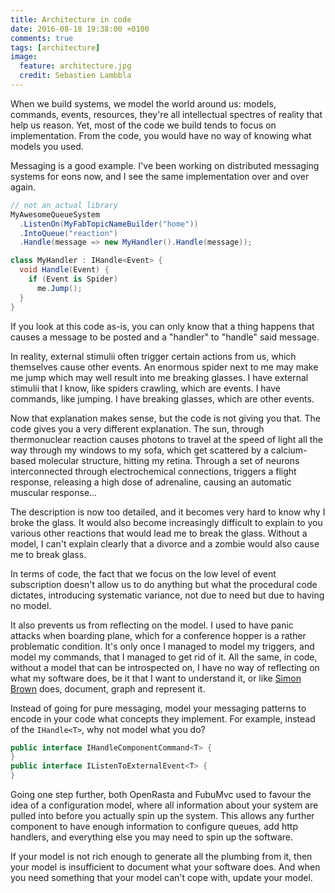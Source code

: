 ```yaml
---
title: Architecture in code
date: 2016-08-18 19:38:00 +0100
comments: true
tags: [architecture]
image:
  feature: architecture.jpg
  credit: Sebastien Lambbla
---
```


When we build systems, we model the world around us: models, commands, events,
resources, they're all intellectual spectres of reality that help us reason. 
Yet, most of the code we build tends to focus on implementation. From the code,
you would have no way of knowing what models you used.

Messaging is a good example. I've been working on distributed messaging systems
for eons now, and I see the same implementation over and over again.

```csharp
// not an actual library
MyAwesomeQueueSystem
  .ListenOn(MyFabTopicNameBuilder("home"))
  .IntoQueue("reaction")
  .Handle(message => new MyHandler().Handle(message));

class MyHandler : IHandle<Event> {
  void Handle(Event) {
    if (Event is Spider)
      me.Jump();
  }
}
```

If you look at this code as-is, you can only know that a thing happens that
causes a message to be posted and a "handler" to "handle" said message.

In reality, external stimulii often trigger certain actions from us, which 
themselves cause other events. An enormous spider next to me may make me jump
which may well result into me breaking glasses. I have external stimulii that
I know, like spiders crawling, which are events. I have commands, like jumping. I have breaking
glasses, which are other events.

Now that explanation makes sense, but the code is not giving you that. The code
gives you a very different explanation. The sun, through thermonuclear reaction
causes photons to travel at the speed of light all the way through my windows to
my sofa, which get scattered by a calcium-based molecular structure, hitting my
retina. Through a set of neurons interconnected through electrochemical
 connections, triggers a flight response, releasing a high dose
of adrenaline, causing an automatic muscular response...

The description is now too detailed, and it becomes very hard to know why I
broke the glass. It would also become increasingly difficult to explain to you
various other reactions that would lead me to break the glass. Without a model,
I can't explain clearly that a divorce and a zombie would also cause me to break
glass.

In terms of code, the fact that we focus on the low level of event subscription
doesn't allow us to do anything but what the procedural code dictates,
introducing systematic variance, not due to need but due to having no model.

It also prevents us from reflecting on the model. I used to have panic attacks
when boarding plane, which for a conference hopper is a rather problematic
condition. It's only once I managed to model my triggers, and model my commands,
that I managed to get rid of it. All the same, in code, without a model that
can be introspected on, I have no way of reflecting on what my software does, 
be it that I want to understand it, or like [Simon Brown][simonbrown] does,
document, graph and represent it.

Instead of going for pure messaging, model your messaging patterns to encode
in your code what concepts they implement. For example, instead of the 
`IHandle<T>`, why not model what you do?

```csharp
public interface IHandleComponentCommand<T> {
}
public interface IListenToExternalEvent<T> {
}
```

Going one step further, both OpenRasta and FubuMvc used to favour the idea of
a configuration model, where all information about your system are pulled into
before you actually spin up the system. This allows any further component to
have enough information to configure queues, add http handlers, and everything
else you may need to spin up the software.

If your model is not rich enough to generate all the plumbing from it, then
your model is insufficient to document what your software does. And when you
need something that your model can't cope with, update your model.

[simonbrown]: <http://www.codingthearchitecture.com/blogentries/1.html>
